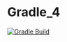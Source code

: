 # Gradle_4
[![Gradle Build](https://github.com/Gamidov-M/Gradle_4_card_delivery_order/actions/workflows/main.yml/badge.svg)](https://github.com/Gamidov-M/Gradle_4_card_delivery_order/actions/workflows/main.yml)
